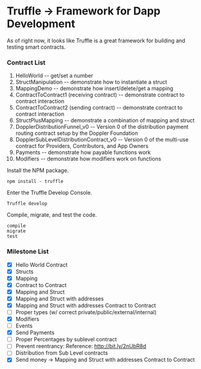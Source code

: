 # Truffle &rarr; Framework for Dapp Development

As of right now, it looks like Truffle is a great framework for building and testing smart contracts.

### Contract List
1. HelloWorld -- get/set a number <br/>
2. StructManipulation -- demonstrate how to instantiate a struct <br/>
3. MappingDemo -- demonstrate how insert/delete/get a mapping <br/>
4. ContractToContract1 (receiving contract) -- demonstrate contract to contract interaction <br/>
5. ContractToContract2 (sending contract) -- demonstrate contract to contract interaction <br/>
6. StructPlusMapping -- demonstrate a combination of mapping and struct <br/>
7. DopplerDistributionFunnel_v0 -- Version 0 of the distribution payment routing contract setup by the Doppler Foundation <br/>
8. DopplerSubLevelDistributionContract_v0 -- Version 0 of the multi-use contract for Providers, Contributors, and App Owners <br/>
9. Payments -- demonstrate how payable functions work
10. Modifiers -- demonstrate how modifiers work on functions

Install the NPM package.
```
npm install - truffle
```

Enter the Truffle Develop Console.
```
Truffle develop
```

Compile, migrate, and test the code.
```
compile
migrate
test
```

### Milestone List
- [x] Hello World Contract
- [x] Structs
- [x] Mapping
- [x] Contract to Contract
- [x] Mapping and Struct
- [x] Mapping and Struct with addresses
- [x] Mapping and Struct with addresses Contract to Contract
- [ ] Proper types (w/ correct private/public/external/internal)
- [x] Modifiers
- [ ] Events
- [x] Send Payments
- [ ] Proper Percentages by sublevel contract
- [ ] Prevent reentrancy: Reference: http://bit.ly/2nUbR8d
- [ ] Distribution from Sub Level contracts
- [x] Send money &rarr; Mapping and Struct with addresses Contract to Contract
